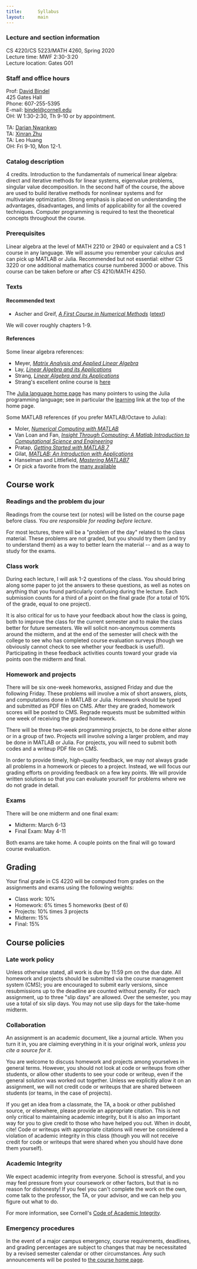 ```yaml
---
title:      Syllabus
layout:     main
---
```


### Lecture and section information

CS 4220/CS 5223/MATH 4260, Spring 2020  
Lecture time: MWF 2:30-3:20  
Lecture location: Gates G01

### Staff and office hours

Prof: [David Bindel](http://www.cs.cornell.edu/~bindel)  
425 Gates Hall  
Phone: 607-255-5395  
E-mail: bindel@cornell.edu  
OH: W 1:30-2:30, Th 9-10 or by appointment.

TA: [Darian Nwankwo](http://www.cs.cornell.edu/~don/)  
TA: [Xinran Zhu](https://www.cam.cornell.edu/research/grad-students/jessie-xinraan-zhu)  
TA: Leo Huang  
OH: Fri 9-10, Mon 12-1.

### Catalog description

4 credits.  Introduction to the fundamentals of numerical
linear algebra: direct and iterative methods for linear systems,
eigenvalue problems, singular value decomposition. In the second half
of the course, the above are used to build iterative methods for
nonlinear systems and for multivariate optimization. Strong emphasis
is placed on understanding the advantages, disadvantages, and limits
of applicability for all the covered techniques. Computer programming
is required to test the theoretical concepts throughout the
course.

[cs4210]: http://www.cs.cornell.edu/Courses/CS4210/2014fa/

### Prerequisites

Linear algebra at the level of MATH 2210 or 2940
or equivalent and a CS 1 course in any language.  We will assume you
remember your calculus and can pick up MATLAB or Julia.  Recommended but not
essential: either CS 3220 or one additional mathematics course 
numbered 3000 or above.
This course can be taken before or after CS 4210/MATH 4250.

### Texts

#### Recommended text

- Ascher and Greif, [_A First Course in Numerical Methods_][ag] ([etext][age])

We will cover roughly chapters 1-9.

#### References

Some linear algebra references:

- Meyer, [_Matrix Analysis and Applied Linear Algebra_][meyer]
- Lay, [_Linear Algebra and its Applications_][lay]
- Strang, [_Linear Algebra and its Applications_][strang]
- Strang's excellent online course is [here][strangocw]

The [Julia language home page](http://julialang.org/) has many pointers
to using the Julia programming language; see in particular the
[learning](http://julialang.org/learning/) link at the top of the
home page.

Some MATLAB references (if you prefer MATLAB/Octave to Julia):

- Moler, [_Numerical Computing with MATLAB_][ncm]
- Van Loan and Fan,
  [_Insight Through Computing: A Matlab Introduction to Computational Science and Engineering_][itc]
- Pratap, [_Getting Started with MATLAB 7_][pratap]
- Gilat, [_MATLAB: An Introduction with Applications_][gilat]
- Hanselman and Littlefield, [_Mastering MATLAB7_][hanselman]
- Or pick a favorite from the [many available][mathworks-books]


[ag]: http://bookstore.siam.org/cs07/
[age]: http://epubs.siam.org/doi/book/10.1137/9780898719987

[meyer]: http://www.amazon.com/gp/product/0898714540/qid=1137779618/sr=2-1/ref=pd_bbs_b_2_1/002-5247186-8320001
[lay]: http://www.amazon.com/Linear-Algebra-Its-Applications-Edition/dp/0321385179
[strang]: http://www.amazon.com/gp/product/0155510053/qid=1137779745/sr=2-1/ref=pd_bbs_b_2_1/002-5247186-8320001
[strangocw]: http://ocw.mit.edu/courses/mathematics/18-06sc-linear-algebra-fall-2011/

[ncm]: http://www.mathworks.com/moler/index_ncm.html
[itc]: http://www.ec-securehost.com/SIAM/OT117.html
[pratap]: http://www.amazon.com/gp/product/0195179374/qid=1137779327/sr=8-1/ref=pd_bbs_1/002-5247186-8320001
[gilat]: http://www.amazon.com/MATLAB-Introduction-Applications-Amos-Gilat/dp/0470108770/
[hanselman]: http://www.amazon.com/Mastering-MATLAB-Duane-C-Hanselman/dp/0131430181/
[mathworks-books]: http://www.mathworks.com/support/books/index_by_categorytitle.html?category=17

## Course work

### Readings and the problem du jour

Readings from the course text (or notes) will be listed on the course
page before class.  *You are responsible for reading before lecture*.

For most lectures, there will be a "problem of the day" related to
the class material.  These problems are not graded, but you should
try them (and try to understand them) as a way to better learn the
material -- and as a way to study for the exams.

### Class work

During each lecture, I will ask 1-2 questions of the class.  You
should bring along some paper to jot the answers to these questions,
as well as notes on anything that you found particularly confusing
during the lecture.  Each submission counts for a third of a point
on the final grade (for a total of 10% of the grade, equal to one project).

It is also critical for us to have your feedback about how the class
is going, both to improve the class for the current semester and to
make the class better for future semesters.  We will solicit
non-anonymous comments around the midterm, and at the end of the
semester will check with the college to see who has completed course
evaluation surveys (though we obviously cannot check to see whether
your feedback is useful!).  Participating in these feedback activities
counts toward your grade via points oon the midterm and final.

### Homework and projects

There will be six one-week homeworks, assigned Friday and due the
following Friday.  These problems will involve a mix of short answers,
plots, and computations done in MATLAB or Julia. Homework should be
typed and submitted as PDF files on CMS.  After they are graded,
homework scores will be posted to CMS.  Regrade requests must be
submitted within one week of receiving the graded homework.

There will be three two-week programming projects, to be done either
alone or in a group of two.  Projects will involve solving a larger
problem, and may be done in MATLAB or Julia.  For projects,
you will need to submit both codes and a writeup PDF file on CMS.

In order to provide timely, high-quality feedback, we may *not* always
grade all problems in a homework or pieces to a project.  Instead, we
will focus our grading efforts on providing feedback on a few key
points.  We will provide written solutions so that you can evaluate
yourself for problems where we do not grade in detail.

### Exams

There will be one midterm and one final exam:

 - Midterm: March 6-13
 - Final Exam: May 4-11

Both exams are take home.  A couple points on the final will go
toward course evaluation.

## Grading

Your final grade in CS 4220 will be computed from grades on the
assignments and exams using the following weights:

 - Class work: 10%
 - Homework: 6% times 5 homeworks (best of 6)
 - Projects: 10% times 3 projects
 - Midterm: 15%
 - Final: 15%

## Course policies

### Late work policy

Unless otherwise stated, all work is due by 11:59 pm on the due date.
All homework and projects should be submitted via the course
management system (CMS); you are encouraged to submit early versions,
since resubmissions up to the deadline are counted without penalty.
For each assignment, up to three "slip days" are allowed.  Over the
semester, you may use a total of six slip days.  You may not use slip
days for the take-home midterm.

### Collaboration

An assignment is an academic document, like a journal article.
When you turn it in, you are claiming everything in it is your
original work, *unless you cite a source for it*.

You are welcome to discuss homework and projects among yourselves in
general terms.  However, you should not look at code or writeups from
other students, or allow other students to see your code or writeup,
even if the general solution was worked out together.  Unless we
explicitly allow it on an assignment, we will not credit code or
writeups that are shared between students (or teams, in the case of
projects).

If you get an idea from a classmate, the TA, a book or other published
source, or elsewhere, please provide an appropriate citation.  This is
not only critical to maintaining academic integrity, but it is also an
important way for you to give credit to those who have helped you out.
When in doubt, cite!  Code or writeups with appropriate citations will
never be considered a violation of academic integrity in this class
(though you will not receive credit for code or writeups that were
shared when you should have done them yourself).

### Academic Integrity

We expect academic integrity from everyone.  School is stressful,
and you may feel pressure from your coursework or other factors,
but that is no reason for dishonesty!  If you feel you can't complete
the work on the own, come talk to the professor, the TA, or your advisor,
and we can help you figure out what to do.

For more information, see Cornell's
[Code of Academic Integrity](http://cuinfo.cornell.edu/Academic/AIC.html).

### Emergency procedures

In the event of a major campus emergency, course requirements, deadlines, and
grading percentages are subject to changes that may be necessitated by a
revised semester calendar or other circumstances.  Any such announcements will
be posted to [the course home page](index.html).
